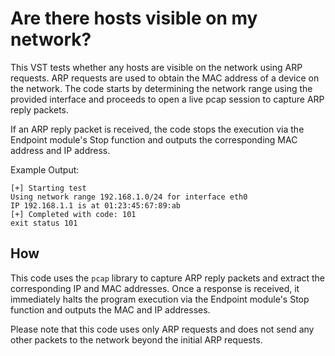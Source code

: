 # Are there hosts visible on my network?

This VST tests whether any hosts are visible on the network using ARP requests. ARP requests are used to obtain the MAC address of a device on the network. The code starts by determining the network range using the provided interface and proceeds to open a live pcap session to capture ARP reply packets.

If an ARP reply packet is received, the code stops the execution via the Endpoint module's Stop function and outputs the corresponding MAC address and IP address.

Example Output:

```
[+] Starting test
Using network range 192.168.1.0/24 for interface eth0
IP 192.168.1.1 is at 01:23:45:67:89:ab
[+] Completed with code: 101
exit status 101
```

## How

This code uses the `pcap` library to capture ARP reply packets and extract the corresponding IP and MAC addresses. Once a response is received, it immediately halts the program execution via the Endpoint module's Stop function and outputs the MAC and IP addresses.

Please note that this code uses only ARP requests and does not send any other packets to the network beyond the initial ARP requests.